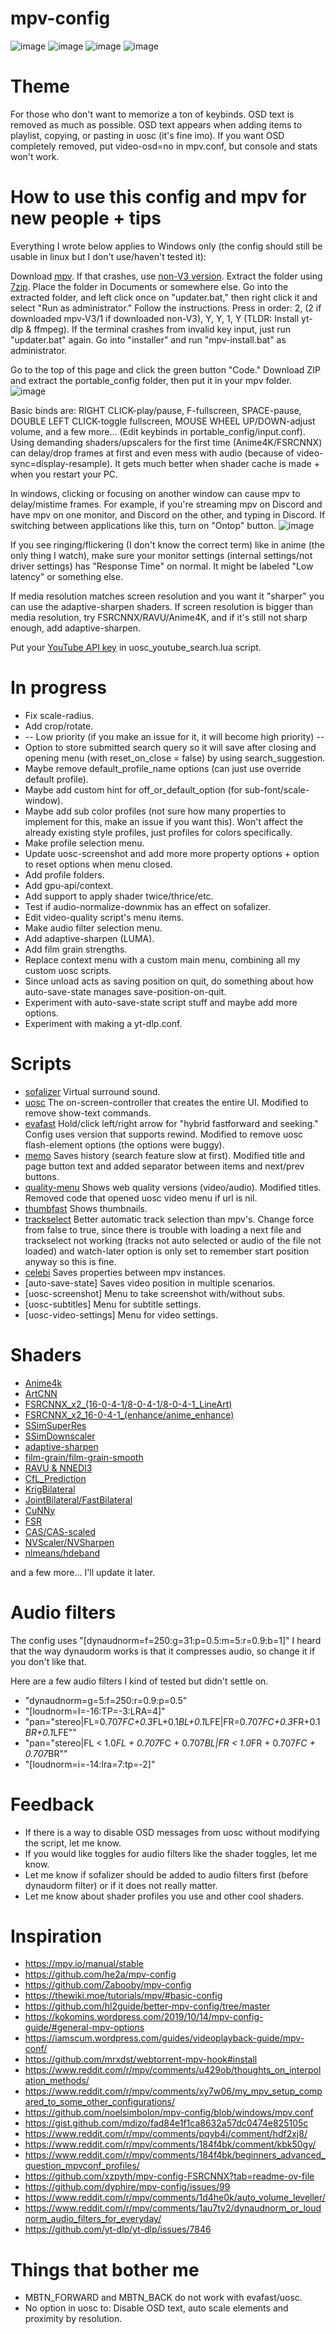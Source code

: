 # mpv-config
![image](https://github.com/user-attachments/assets/98bbf0b5-d7c1-46df-b14a-1320cd28cbd8)
![image](https://github.com/user-attachments/assets/1421914b-c581-4a4a-9c71-88376901e5de)
![image](https://github.com/user-attachments/assets/a95b9b8b-48bc-4f7d-9cd9-4a5f43fac56a)
![image](https://github.com/user-attachments/assets/9d4545b5-0bb4-48a6-9597-700fd53c228e)

# Theme

For those who don't want to memorize a ton of keybinds.
OSD text is removed as much as possible. OSD text appears when adding items to playlist, copying, or pasting in uosc (it's fine imo).
If you want OSD completely removed, put video-osd=no in mpv.conf, but console and stats won't work.

# How to use this config and mpv for new people + tips

Everything I wrote below applies to Windows only (the config should still be usable in linux but I don't use/haven't tested it):

Download [mpv](https://sourceforge.net/projects/mpv-player-windows/files/64bit-v3). If that crashes, use [non-V3 version](https://sourceforge.net/projects/mpv-player-windows/files/64bit). Extract the folder using [7zip](https://www.7-zip.org). Place the folder in Documents or somewhere else. Go into the extracted folder, and left click once on "updater.bat," then right click it and select "Run as administrator." Follow the instructions. Press in order: 2, (2 if downloaded mpv-V3/1 if downloaded non-V3), Y, Y, 1, Y (TLDR: Install yt-dlp & ffmpeg). If the terminal crashes from invalid key input, just run "updater.bat" again. Go into "installer" and run "mpv-install.bat" as administrator.

Go to the top of this page and click the green button "Code." Download ZIP and extract the portable_config folder, then put it in your mpv folder.
![image](https://github.com/user-attachments/assets/2713cccc-64c2-4d36-a429-925f187dc129)

Basic binds are: RIGHT CLICK-play/pause, F-fullscreen, SPACE-pause, DOUBLE LEFT CLICK-toggle fullscreen, MOUSE WHEEL UP/DOWN-adjust volume, and a few more... (Edit keybinds in portable_config/input.conf).
Using demanding shaders/upscalers for the first time (Anime4K/FSRCNNX) can delay/drop frames at first and even mess with audio (because of video-sync=display-resample). It gets much better when shader cache is made + when you restart your PC.

In windows, clicking or focusing on another window can cause mpv to delay/mistime frames. For example, if you're streaming mpv on Discord and have mpv on one monitor, and Discord on the other, and typing in Discord. If switching between applications like this, turn on "Ontop" button. ![image](https://github.com/user-attachments/assets/84c9b6f4-ee98-409f-bad0-8322999ca8b1)

If you see ringing/flickering (I don't know the correct term) like in anime (the only thing I watch), make sure your monitor settings (internal settings/not driver settings) has "Response Time" on normal. It might be labeled "Low latency" or something else.

If media resolution matches screen resolution and you want it "sharper" you can use the adaptive-sharpen shaders. If screen resolution is bigger than media resolution, try FSRCNNX/RAVU/Anime4K, and if it's still not sharp enough, add adaptive-sharpen.

Put your [YouTube API key](https://developers.google.com/youtube/v3/getting-started) in uosc_youtube_search.lua script.

# In progress
- Fix scale-radius.
- Add crop/rotate.
- -- Low priority (if you make an issue for it, it will become high priority) --
- Option to store submitted search query so it will save after closing and opening menu (with reset_on_close = false) by using search_suggestion.
- Maybe remove default_profile_name options (can just use override default profile).
- Maybe add custom hint for off_or_default_option (for sub-font/scale-window).
- Maybe add sub color profiles (not sure how many properties to implement for this, make an issue if you want this). Won't affect the already existing style profiles, just profiles for colors specifically.
- Make profile selection menu.
- Update uosc-screenshot and add more more property options + option to reset options when menu closed.
- Add profile folders.
- Add gpu-api/context.
- Add support to apply shader twice/thrice/etc.
- Test if audio-normalize-downmix has an effect on sofalizer.
- Edit video-quality script's menu items.
- Make audio filter selection menu.
- Add adaptive-sharpen (LUMA).
- Add film grain strengths.
- Replace context menu with a custom main menu, combining all my custom uosc scripts.
- Since unload acts as saving position on quit, do something about how auto-save-state manages save-position-on-quit.
- Experiment with auto-save-state script stuff and maybe add more options.
- Experiment with making a yt-dlp.conf.

# Scripts
- [sofalizer](https://gist.github.com/kevinlekiller/9fd21936411d8dc5998793470c6e3d16) Virtual surround sound.
- [uosc](https://github.com/tomasklaen/uosc) The on-screen-controller that creates the entire UI. Modified to remove show-text commands.
- [evafast](https://github.com/po5/evafast) Hold/click left/right arrow for "hybrid fastforward and seeking." Config uses version that supports rewind. Modified to remove uosc flash-element options (the options were buggy).
- [memo](https://github.com/po5/memo) Saves history (search feature slow at first). Modified title and page button text and added separator between items and next/prev buttons.
- [quality-menu](https://github.com/christoph-heinrich/mpv-quality-menu) Shows web quality versions (video/audio). Modified titles. Removed code that opened uosc video menu if url is nil.
- [thumbfast](https://github.com/po5/thumbfast) Shows thumbnails.
- [trackselect](https://github.com/po5/trackselect) Better automatic track selection than mpv's. Change force from false to true, since there is trouble with loading a next file and trackselect not working (tracks not auto selected or audio of the file not loaded) and watch-later option is only set to remember start position anyway so this is fine.
- [celebi](https://github.com/po5/celebi/tree/master) Saves properties between mpv instances.
- [auto-save-state] Saves video position in multiple scenarios.
- [uosc-screenshot] Menu to take screenshot with/without subs.
- [uosc-subtitles] Menu for subtitle settings.
- [uosc-video-settings] Menu for video settings.

# Shaders
- [Anime4k](https://github.com/bloc97/Anime4K)
- [ArtCNN](https://github.com/Artoriuz/ArtCNN/tree/main/GLSL)
- [FSRCNNX_x2_(16-0-4-1/8-0-4-1/8-0-4-1_LineArt)](https://github.com/igv/FSRCNN-TensorFlow/releases/tag/1.1)
- [FSRCNNX_x2_16-0-4-1_(enhance/anime_enhance)](https://github.com/HelpSeeker/FSRCNN-TensorFlow/releases/tag/1.1_distort)
- [SSimSuperRes](https://gist.github.com/igv/2364ffa6e81540f29cb7ab4c9bc05b6b)
- [SSimDownscaler](https://gist.github.com/igv/36508af3ffc84410fe39761d6969be10)
- [adaptive-sharpen](https://gist.github.com/igv/8a77e4eb8276753b54bb94c1c50c317e)
- [film-grain/film-grain-smooth](https://github.com/haasn/gentoo-conf/tree/xor/home/nand/.mpv/shaders)
- [RAVU & NNEDI3](https://github.com/bjin/mpv-prescalers/tree/master)
- [CfL_Prediction](https://github.com/Artoriuz/glsl-chroma-from-luma-prediction)
- [KrigBilateral](https://gist.github.com/igv/a015fc885d5c22e6891820ad89555637)
- [JointBilateral/FastBilateral](https://github.com/Artoriuz/glsl-joint-bilateral)
- [CuNNy](https://github.com/funnyplanter/CuNNy)
- [FSR](https://gist.github.com/agyild/82219c545228d70c5604f865ce0b0ce5)
- [CAS/CAS-scaled](https://gist.github.com/agyild/bbb4e58298b2f86aa24da3032a0d2ee6)
- [NVScaler/NVSharpen](https://gist.github.com/agyild/7e8951915b2bf24526a9343d951db214)
- [nlmeans/hdeband](https://github.com/AN3223/dotfiles/tree/master/.config/mpv/shaders)

and a few more... I'll update it later.

# Audio filters
The config uses "[dynaudnorm=f=250:g=31:p=0.5:m=5:r=0.9:b=1]"
I heard that the way dynaudorm works is that it compresses audio, so change it if you don't like that.

Here are a few audio filters I kind of tested but didn't settle on.

- "dynaudnorm=g=5:f=250:r=0.9:p=0.5"
- "[loudnorm=I=-16:TP=-3:LRA=4]"
- "pan=\"stereo|FL=0.707*FC+0.3*FL+0.1*BL+0.1*LFE|FR=0.707*FC+0.3*FR+0.1*BR+0.1*LFE\""
- "pan="stereo|FL < 1.0*FL + 0.707*FC + 0.707*BL|FR < 1.0*FR + 0.707*FC + 0.707*BR""
- "[loudnorm=i=-14:lra=7:tp=-2]"

# Feedback

- If there is a way to disable OSD messages from uosc without modifying the script, let me know.
- If you would like toggles for audio filters like the shader toggles, let me know.
- Let me know if sofalizer should be added to audio filters first (before dynaudorm filter) or if it does not really matter.
- Let me know about shader profiles you use and other cool shaders.

# Inspiration
- https://mpv.io/manual/stable
- https://github.com/he2a/mpv-config
- https://github.com/Zabooby/mpv-config
- https://thewiki.moe/tutorials/mpv/#basic-config
- https://github.com/hl2guide/better-mpv-config/tree/master
- https://kokomins.wordpress.com/2019/10/14/mpv-config-guide/#general-mpv-options
- https://iamscum.wordpress.com/guides/videoplayback-guide/mpv-conf/
- https://github.com/mrxdst/webtorrent-mpv-hook#install
- https://www.reddit.com/r/mpv/comments/u429ob/thoughts_on_interpolation_methods/
- https://www.reddit.com/r/mpv/comments/xy7w06/my_mpv_setup_compared_to_some_other_configurations/
- https://github.com/noelsimbolon/mpv-config/blob/windows/mpv.conf
- https://gist.github.com/mdizo/fad84e1f1ca8632a57dc0474e825105c
- https://www.reddit.com/r/mpv/comments/pqyb4i/comment/hdf2xj8/
- https://www.reddit.com/r/mpv/comments/184f4bk/comment/kbk50gy/
- https://www.reddit.com/r/mpv/comments/184f4bk/beginners_advanced_question_mpvconf_profiles/
- https://github.com/xzpyth/mpv-config-FSRCNNX?tab=readme-ov-file
- https://github.com/dyphire/mpv-config/issues/99
- https://www.reddit.com/r/mpv/comments/1d4he0k/auto_volume_leveller/
- https://www.reddit.com/r/mpv/comments/1au7ty2/dynaudnorm_or_loudnorm_audio_filters_for_everyday/
- https://github.com/yt-dlp/yt-dlp/issues/7846

# Things that bother me

- MBTN_FORWARD and MBTN_BACK do not work with evafast/uosc.
- No option in uosc to: Disable OSD text, auto scale elements and proximity by resolution.
